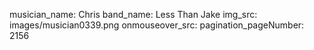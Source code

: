 musician_name: Chris
band_name: Less Than Jake
img_src: images/musician0339.png
onmouseover_src: 
pagination_pageNumber: 2156